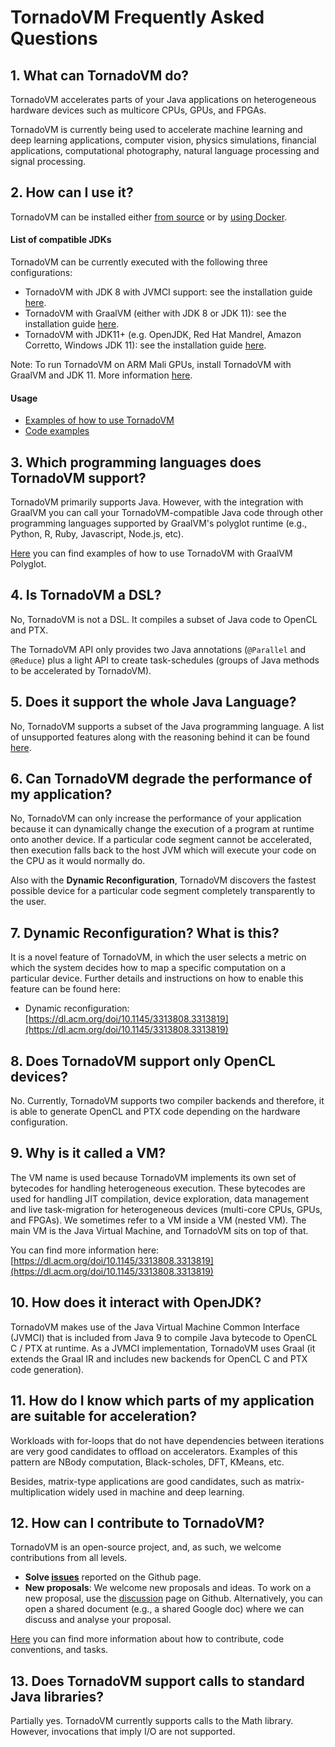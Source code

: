 # TornadoVM Frequently Asked Questions

## 1. What can TornadoVM do?

TornadoVM accelerates parts of your Java applications on heterogeneous hardware devices such as multicore CPUs, GPUs,
and FPGAs.

TornadoVM is currently being used to accelerate machine learning and deep learning applications, computer vision,
physics simulations, financial applications, computational photography, natural language processing and signal
processing.

## 2. How can I use it?

TornadoVM can be installed either [from source](INSTALL.md) or by [using Docker](assembly/src/docs/13_INSTALL_WITH_DOCKER.md).

#### List of compatible JDKs

TornadoVM can be currently executed with the following three configurations:

* TornadoVM with JDK 8 with JVMCI support: see the installation guide [here](11_INSTALL_WITH_JDK8.md).
* TornadoVM with GraalVM (either with JDK 8 or JDK 11): see the installation guide [here](10_INSTALL_WITH_GRAALVM.md).
* TornadoVM with JDK11+ (e.g. OpenJDK, Red Hat Mandrel, Amazon Corretto, Windows JDK 11): see the installation
  guide [here](12_INSTALL_WITH_JDK11_PLUS.md).

Note: To run TornadoVM on ARM Mali GPUs, install TornadoVM with GraalVM and JDK 11. More information [here](18_MALI.md).

#### Usage

* [Examples of how to use TornadoVM](1_INSTALL.md#2-running-examples)
* [Code examples](https://github.com/beehive-lab/TornadoVM/tree/master/examples/src/main/java/uk/ac/manchester/tornado/examples)

## 3. Which programming languages does TornadoVM support?

TornadoVM primarily supports Java. However, with the integration with GraalVM you can call your TornadoVM-compatible
Java code through other programming languages supported by GraalVM's polyglot runtime (e.g., Python, R, Ruby,
Javascript, Node.js, etc).

[Here](https://github.com/beehive-lab/TornadoVM/tree/master/examples/src/main/java/uk/ac/manchester/tornado/examples/polyglot)
you can find examples of how to use TornadoVM with GraalVM Polyglot.

## 4. Is TornadoVM a DSL?

No, TornadoVM is not a DSL. It compiles a subset of Java code to OpenCL and PTX.

The TornadoVM API only provides two Java annotations (`@Parallel` and `@Reduce`) plus a light API to create
task-schedules (groups of Java methods to be accelerated by TornadoVM).

## 5. Does it support the whole Java Language?

No, TornadoVM supports a subset of the Java programming language. A list of unsupported features along with the
reasoning behind it can be found [here](Unsupported.md).

## 6. Can TornadoVM degrade the performance of my application?

No, TornadoVM can only increase the performance of your application because it can dynamically change the execution of a
program at runtime onto another device. If a particular code segment cannot be accelerated, then execution falls back to
the host JVM which will execute your code on the CPU as it would normally do.

Also with the **Dynamic Reconfiguration**, TornadoVM discovers the fastest possible device for a particular code segment
completely transparently to the user.

## 7. Dynamic Reconfiguration? What is this?

It is a novel feature of TornadoVM, in which the user selects a metric on which the system decides how to map a specific
computation on a particular device. Further details and instructions on how to enable this feature can be found here:

* Dynamic
  reconfiguration: [https://dl.acm.org/doi/10.1145/3313808.3313819](https://dl.acm.org/doi/10.1145/3313808.3313819)

## 8. Does TornadoVM support only OpenCL devices?

No. Currently, TornadoVM supports two compiler backends and therefore, it is able to generate OpenCL and PTX code
depending on the hardware configuration.

## 9. Why is it called a VM?

The VM name is used because TornadoVM implements its own set of bytecodes for handling heterogeneous execution. These
bytecodes are used for handling JIT compilation, device exploration, data management and live task-migration for
heterogeneous devices (multi-core CPUs, GPUs, and FPGAs). We sometimes refer to a VM inside a VM (nested VM). The main
VM is the Java Virtual Machine, and TornadoVM sits on top of that.

You can find more information
here: [https://dl.acm.org/doi/10.1145/3313808.3313819](https://dl.acm.org/doi/10.1145/3313808.3313819)

## 10. How does it interact with OpenJDK?

TornadoVM makes use of the Java Virtual Machine Common Interface (JVMCI) that is included from Java 9 to compile Java
bytecode to OpenCL C / PTX at runtime. As a JVMCI implementation, TornadoVM uses Graal (it extends the Graal IR and
includes new backends for OpenCL C and PTX code generation).

## 11. How do I know which parts of my application are suitable for acceleration?

Workloads with for-loops that do not have dependencies between iterations are very good candidates to offload on
accelerators. Examples of this pattern are NBody computation, Black-scholes, DFT, KMeans, etc.

Besides, matrix-type applications are good candidates, such as matrix-multiplication widely used in machine and deep
learning.

## 12. How can I contribute to TornadoVM?

TornadoVM is an open-source project, and, as such, we welcome contributions from all levels.

* **Solve [issues](https://github.com/beehive-lab/TornadoVM/issues)** reported on the Github page. 
* **New proposals**: We welcome new proposals and ideas. To work on a new proposal, use
  the [discussion](https://github.com/beehive-lab/TornadoVM/discussions) page on Github. Alternatively, you can open a
  shared document (e.g., a shared Google doc) where we can discuss and analyse your proposal.

[Here](https://github.com/beehive-lab/TornadoVM/blob/master/CONTRIBUTING.md) you can find more information about how to
contribute, code conventions, and tasks.

## 13. Does TornadoVM support calls to standard Java libraries?

Partially yes. TornadoVM currently supports calls to the Math library. However, invocations that imply I/O are not
supported.
